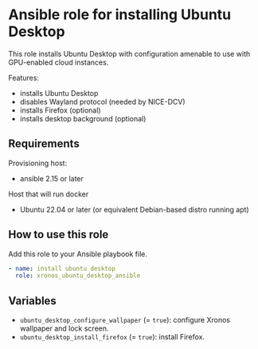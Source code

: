 # Ansible role for installing Ubuntu Desktop

This role installs Ubuntu Desktop with configuration amenable to use with GPU-enabled cloud instances.

Features:

- installs Ubuntu Desktop
- disables Wayland protocol (needed by NICE-DCV)
- installs Firefox (optional)
- installs desktop background (optional)

## Requirements

Provisioning host:

- ansible 2.15 or later

Host that will run docker

- Ubuntu 22.04 or later (or equivalent Debian-based distro running apt)

## How to use this role

Add this role to your Ansible playbook file.

```yaml
- name: install ubuntu desktop
  role: xronos_ubuntu_desktop_ansible
```

## Variables

- `ubuntu_desktop_configure_wallpaper` (= `true`): configure Xronos wallpaper and lock screen.
- `ubuntu_desktop_install_firefox` (= `true`): install Firefox.
